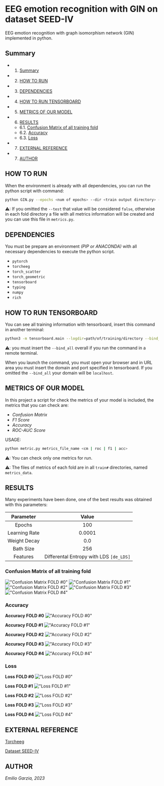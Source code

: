 # EEG emotion recognition with GIN on dataset SEED-IV
EEG emotion recognition with graph isomorphism network (GIN) implemented in python.

## Summary
* 1. [Summary](#Summary)
* 2. [HOW TO RUN](#HOWTORUN)
* 3. [DEPENDENCIES](#DEPENDENCIES)
* 4. [HOW TO RUN TENSORBOARD](#HOWTORUNTENSORBOARD)
* 5. [METRICS OF OUR MODEL](#METRICSOFOURMODEL)
* 6. [RESULTS](#RESULTS)
	* 6.1. [Confusion Matrix of all training fold](#ConfusionMatrixofalltrainingfold)
	* 6.2. [Accuracy](#Accuracy)
	* 6.3. [Loss](#Loss)
* 7. [EXTERNAL REFERENCE](#EXTERNAL-REFERENCE)
* 7. [AUTHOR](#AUTHOR)

## HOW TO RUN
When the environment is already with all dependencies, you can run the python script with command:

```bash
python GIN.py --epochs <num of epochs> --dir <train output directory> --test
```

⚠: If you omitted the `--test` that value will be considered `false`, otherwise in each fold directory a file with all metrics information will be created and you can use this file in `metrics.py`.

## DEPENDENCIES
You must be prepare an environment *(PIP or ANACONDA)* with all necessary dependencies to execute the python script.

* `pytorch`
* `torcheeg`
* `torch_scatter`
* `torch_geometric`
* `tensorboard`
* `typing`
* `numpy`
* `rich`

## HOW TO RUN TENSORBOARD
You can see all training information with tensorboard, insert this command in another terminal:

```bash
python3 -m tensorboard.main --logdir=path/of/training/directory --bind_all --port=<number of port>
```

⚠: you must insert the `--bind_all` overall if you run the command in a remote terminal.

When you launch the command, you must open your browser and in URL area you must insert the domain and port specified in tensorboard. If you omitted the `--bind_all` your domain will be `localhost`.

## METRICS OF OUR MODEL
In this project a script for check the metrics of your model is included, the metrics that you can check are:

* *Confusion Matrix*
* *F1 Score*
* *Accuracy*
* *ROC-AUC Score*

USAGE:

```bash
python metric.py metrics_file_name <cm | roc | f1 | acc>
```

⚠: You can check only one metrics for run.

⚠: The files of metrics of each fold are in all `train#` directories, named `metrics_data`.

## RESULTS
Many experiments have been done, one of the best results was obtained with this parameters:

| Parameter | Value |
|:-----------:|:-------:|
| Epochs | 100 |
| Learning Rate | 0.0001 |
| Weight Decay | 0.0 |
| Bath Size | 256 |
| Features | Differental Entropy with LDS `[de_LDS]` |

### Confusion Matrix of all training fold
!["Confusion Matrix FOLD #0"](results/CM[T2K0].png)
!["Confusion Matrix FOLD #1"](results/CM[T2K1].png)
!["Confusion Matrix FOLD #2"](results/CM[T2K2].png)
!["Confusion Matrix FOLD #3"](results/CM[T2K3].png)
!["Confusion Matrix FOLD #4"](results/CM[T2K4].png)

### Accuracy

**Accuracy FOLD #0**
!["Accuracy FOLD #0"](results/accuracy[T2K0].svg)

**Accuracy FOLD #1**
!["Accuracy FOLD #1"](results/accuracy[T2K1].svg)

**Accuracy FOLD #2**
!["Accuracy FOLD #2"](results/accuracy[T2K2].svg)

**Accuracy FOLD #3**
!["Accuracy FOLD #3"](results/accuracy[T2K3].svg)

**Accuracy FOLD #4**
!["Accuracy FOLD #4"](results/accuracy[T2K4].svg)

### Loss

**Loss FOLD #0**
!["Loss FOLD #0"](results/loss[T2K0].svg)

**Loss FOLD #1**
!["Loss FOLD #1"](results/loss[T2K1].svg)

**Loss FOLD #2**
!["Loss FOLD #2"](results/loss[T2K2].svg)

**Loss FOLD #3**
!["Loss FOLD #3"](results/loss[T2K3].svg)

**Loss FOLD #4**
!["Loss FOLD #4"](results/loss[T2K4].svg)

## EXTERNAL REFERENCE
[Torcheeg](https://torcheeg.readthedocs.io/en/latest/)

[Dataset SEED-IV](https://bcmi.sjtu.edu.cn/home/seed/seed-iv.html)

## AUTHOR
*Emilio Garzia, 2023*
